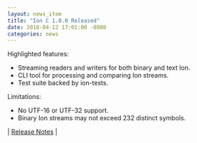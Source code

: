 ```yaml
---
layout: news_item
title: "Ion C 1.0.0 Released"
date: 2018-04-12 17:01:00 -0800
categories: news
---
```


Highlighted features:

* Streaming readers and writers for both binary and text Ion.
* CLI tool for processing and comparing Ion streams.
* Test suite backed by ion-tests.

Limitations:

* No UTF-16 or UTF-32 support.
* Binary Ion streams may not exceed 232 distinct symbols.

| [Release Notes](https://github.com/amzn/ion-c/releases/tag/v1.0.0) |